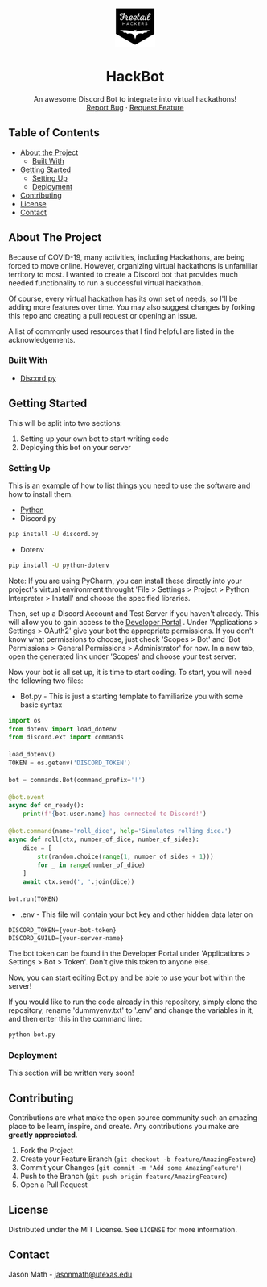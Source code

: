 <!-- PROJECT LOGO -->
<p align="center">
  <a href="https://github.com/jason-math/Hackbot">
    <img src="images/freetail_logo.png" alt="Logo" width="80" height="80">
  </a>

  <h1 align="center">HackBot</h1>

  <p align="center">
    An awesome Discord Bot to integrate into virtual hackathons!
    <br />
    <a href="https://github.com/jason-math/Hackbot/issues">Report Bug</a>
    ·
    <a href="https://github.com/jason-math/Hackbot/issues">Request Feature</a>
  </p>
</p>

<!-- TABLE OF CONTENTS -->
## Table of Contents

* [About the Project](#about-the-project)
  * [Built With](#built-with)
* [Getting Started](#getting-started)
  * [Setting Up](#setting-up)
  * [Deployment](#deployment)
* [Contributing](#contributing)
* [License](#license)
* [Contact](#contact)


<!-- ABOUT THE PROJECT -->
## About The Project

Because of COVID-19, many activities, including Hackathons, are being forced to move online. However, organizing virtual hackathons is unfamiliar territory to most. I wanted to create a Discord bot that provides much needed functionality to run a successful virtual hackathon.

Of course, every virtual hackathon has its own set of needs, so I'll be adding more features over time. You may also suggest changes by forking this repo and creating a pull request or opening an issue.

A list of commonly used resources that I find helpful are listed in the acknowledgements.

### Built With
* [Discord.py](https://discordpy.readthedocs.io/en/latest/)

<!-- GETTING STARTED -->
## Getting Started

This will be split into two sections:
1. Setting up your own bot to start writing code
2. Deploying this bot on your server

### Setting Up

This is an example of how to list things you need to use the software and how to install them.
* [Python](https://www.python.org/downloads/)
* Discord.py
```sh
pip install -U discord.py
```
* Dotenv
```sh
pip install -U python-dotenv
```
Note: If you are using PyCharm, you can install these directly into your project's virtual environment throught 'File > Settings > Project > Python Interpreter > Install' and choose the specified libraries.

Then, set up a Discord Account and Test Server if you haven't already. This will allow you to gain access to the [Developer Portal](http://discordapp.com/developers/applications) . 
Under 'Applications > Settings > OAuth2' give your bot the appropriate permissions. If you don't know what permissions to choose, just check 'Scopes > Bot' and 'Bot Permissions > General Permissions > Administrator' for now.
In a new tab, open the generated link under 'Scopes' and choose your test server.

Now your bot is all set up, it is time to start coding. To start, you will need the following two files:
* Bot.py - This is just a starting template to familiarize you with some basic syntax
```python
import os
from dotenv import load_dotenv
from discord.ext import commands

load_dotenv()
TOKEN = os.getenv('DISCORD_TOKEN')

bot = commands.Bot(command_prefix='!')

@bot.event
async def on_ready():
    print(f'{bot.user.name} has connected to Discord!')

@bot.command(name='roll_dice', help='Simulates rolling dice.')
async def roll(ctx, number_of_dice, number_of_sides):
    dice = [
        str(random.choice(range(1, number_of_sides + 1)))
        for _ in range(number_of_dice)
    ]
    await ctx.send(', '.join(dice))

bot.run(TOKEN)
``` 
* .env - This file will contain your bot key and other hidden data later on
```env
DISCORD_TOKEN={your-bot-token}
DISCORD_GUILD={your-server-name}
```
The bot token can be found in the Developer Portal under 'Applications > Settings > Bot > Token'. Don't give this token to anyone else.

Now, you can start editing Bot.py and be able to use your bot within the server!

If you would like to run the code already in this repository, simply clone the repository, rename 'dummyenv.txt' to '.env' and change the variables in it, and then enter this in the command line:
```sh
python bot.py
```

### Deployment

This section will be written very soon!

<!-- CONTRIBUTING -->
## Contributing

Contributions are what make the open source community such an amazing place to be learn, inspire, and create. Any contributions you make are **greatly appreciated**.

1. Fork the Project
2. Create your Feature Branch (`git checkout -b feature/AmazingFeature`)
3. Commit your Changes (`git commit -m 'Add some AmazingFeature'`)
4. Push to the Branch (`git push origin feature/AmazingFeature`)
5. Open a Pull Request


<!-- LICENSE -->
## License

Distributed under the MIT License. See `LICENSE` for more information.



<!-- CONTACT -->
## Contact

Jason Math - jasonmath@utexas.edu




